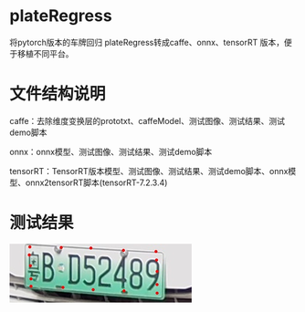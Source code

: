 # plateRegress

将pytorch版本的车牌回归 plateRegress转成caffe、onnx、tensorRT 版本，便于移植不同平台。

# 文件结构说明

caffe：去除维度变换层的prototxt、caffeModel、测试图像、测试结果、测试demo脚本

onnx：onnx模型、测试图像、测试结果、测试demo脚本

tensorRT：TensorRT版本模型、测试图像、测试结果、测试demo脚本、onnx模型、onnx2tensorRT脚本(tensorRT-7.2.3.4)

# 测试结果

![image](https://github.com/cqu20160901/plateRegress_caffe_onnx_tensorRT/blob/master/tensorRT/result_tensorRT.jpg)

